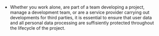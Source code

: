 - Whether you work alone, are part of a team developing a project, manage a development team, or are a service provider carrying out developments for third parties, it is essential to ensure that user data and all personal data processing are suffisiently protected throughout the lifecycle of the project.